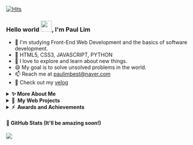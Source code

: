 [![Hits](https://hits.seeyoufarm.com/api/count/incr/badge.svg?url=https%3A%2F%2Fgithub.com%2Fpplemover&count_bg=%23170206&title_bg=%230EE90F&icon=git.svg&icon_color=%23E7E7E7&title=Visitor+Stats&edge_flat=false)](https://hits.seeyoufarm.com)

### Hello world <img src="https://media.giphy.com/media/hvRJCLFzcasrR4ia7z/giphy.gif" width="30px">, I'm Paul Lim

- 🔭 I'm studying Front-End Web Development and the basics of software development.
- 💪 HTML5, CSS3, JAVASCRIPT, PYTHON
- 🤔 I love to explore and learn about new things. 
- 😄 My goal is to solve unsolved problems in the world.
- 📫 Reach me at paulimbest@naver.com
- 💬 Check out my <a href="https://velog.io/@pplemover">velog</a>

<details>
  <summary><b>✨&nbsp;More&nbsp;About&nbsp;Me</b></summary>
  <br/>
  
&nbsp;&nbsp;&nbsp;I am currently studying Full Stack Web development.
  
&nbsp;&nbsp;&nbsp;I studied Public Administration in University and considered computers and programming an another world. I almost went with getting a job in the public sector. But I found out that I could pursue web development as a career, and that I could enjoy while working on skills that I could constantly improve. And I always new that I was fascinated by the social power of web/app services. It made ideas come true and solved actual problems, and it just looked 'cool'. I gradually started to learn how to do it, defied my limits, and eventually morphed into selecting 'web development' as a career. I discovered this was something that I am super passionate. I am obsessed with learning something new every day, and love new challenges that is put in front of me. These make this journey very, very fun :D

&nbsp;&nbsp;&nbsp;Most of my leisure time is being spent on developing new web projects. You can learn more about these in the bottom section. Most of the projects I think of are meant to tackle problems that came up in recent years. I consider my strength as 'QQQ; Quick problem detection, Quick planning, and Quick development'.  
  
&nbsp;&nbsp;&nbsp;What problems do I most care about? I believe that Software Development is all about 'automation'. Computers are things that we humans can control. We can make computers take care of tedious procedures, making our lives more comfortable and do more creative stuff. Unfortunately, there are still lots of work that are waiting for automation. (expcially in gov and public administration!) Wouldn't it be great if all of us can collaborate, discover problems, and enhance processes which can make everyones lives better? 
  
</details>

<details>
  <summary><b>🔗&nbsp;&nbsp;My&nbsp;Web Projects</b></summary>
  <br/>
  
  I am opting to launch website projects in the upcoming months. All of my projects is or will be released as open-source on GitHub. 
  
 - [Starbucks Clone Website](https://lambent-chaja-ac32df.netlify.app) - Starbucks Korea Website Clone project
  
 - [Doorstepping Playlist](https://venerable-tanuki-6f5104.netlify.app) (Under Final Development Stage) - This project was planned to compile Youtube Videos of South Korean President Yoon Suk-yeol's Morning Press Meetings. Almost every morning before President Yoon starts work, he stops to chat with a scrum of journalists gathered in the lobby of the presidental office. President Yoon offeres opinions on a range of issues and agendas. But the informal communication style of those sessions has caused a major stir in South Korean politics. 'Doorstepping Playlist' is not only meant to compile video clips in time order, but to present statiscal analyisis of president Yoon's words.

- BTS ARMY D-DAY Counter Website (Under Planning Stage) - BTS (Korean: 방탄소년단), is a world-renowned South Korean boy band that debuted in 2013 under Big Hit Entertainment. Beginning in late 2022, the group will take a hiatus to complete their mandatory military service under South Korean laws. Their reunion is planned for 2025. This website service targets approximilitary 500,000+ BTS fans who wants to keep in touch with BTS membes during their military service.
  
- 'New Orleans Burger Club' Website (Under Early Development Stage) - A burger restaurant website.
  
</details>

<details>
  <summary><b>⚡&nbsp;&nbsp;Awards&nbsp;and&nbsp;Achievements</b></summary>
  <br/>
  
- [Grand Prize](https://m.blog.naver.com/uosblog/222165125291) at the 'Autonomous Driving and C-ITS New Service Idea Contest' funded by the Korean Ministry of Land, Infrastructure and Transport
  
</details>

#### 🌱 GitHub Stats (It'll be amazing soon!)
<a href="">
  <img align="centre" src="https://github-readme-stats.vercel.app/api?username=pplemover&count_private=true&include_all_commits=true&show_icons=true&title_color=007bff&text_color=e7e7e7&icon_color=007bff&bg_color=171c28" />
<a />
  

 

  
<!--
**pplemover/pplemover** is a ✨ _special_ ✨ repository because its `README.md` (this file) appears on your GitHub profile.

Here are some ideas to get you started:

- 🔭 I’m currently working on ...
- 🌱 I’m currently learning ...
- 👯 I’m looking to collaborate on ...
- 🤔 I’m looking for help with ...
- 💬 Ask me about ...
- 📫 How to reach me: ...
- 😄 Pronouns: ...
- ⚡ Fun fact: ...
- ➡️

배지 만드는 링크
https://shields.io/

오픈소스 예제 모음
https://github.com/abhisheknaiidu/awesome-github-profile-readme

벤치마킹 사례
https://github.com/gautamkrishnar/gautamkrishnar/blob/master/README.md
-->
